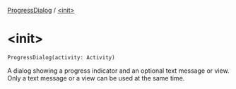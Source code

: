 [ProgressDialog](index.md) / [&lt;init&gt;](./-init-.md)

# &lt;init&gt;

`ProgressDialog(activity: Activity)`

A dialog showing a progress indicator and an optional text message or view.
Only a text message or a view can be used at the same time.

